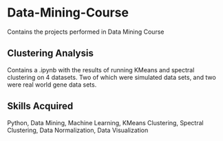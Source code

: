 # Data-Mining-Course

Contains the projects performed in Data Mining Course

## Clustering Analysis
Contains a .ipynb with the results of running KMeans and spectral clustering on 4 datasets. Two of which were simulated data sets, and two were real world gene data sets.

## Skills Acquired
Python,
Data Mining,
Machine Learning,
KMeans Clustering,
Spectral Clustering,
Data Normalization,
Data Visualization
